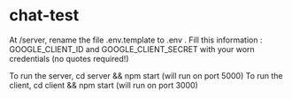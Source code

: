 # chat-test

At /server, rename the file .env.template to .env . Fill this information : GOOGLE_CLIENT_ID
and GOOGLE_CLIENT_SECRET with your worn credentials (no quotes required!)

To run the server, cd server && npm start (will run on port 5000)
To run the client, cd client && npm start (will run on port 3000)
